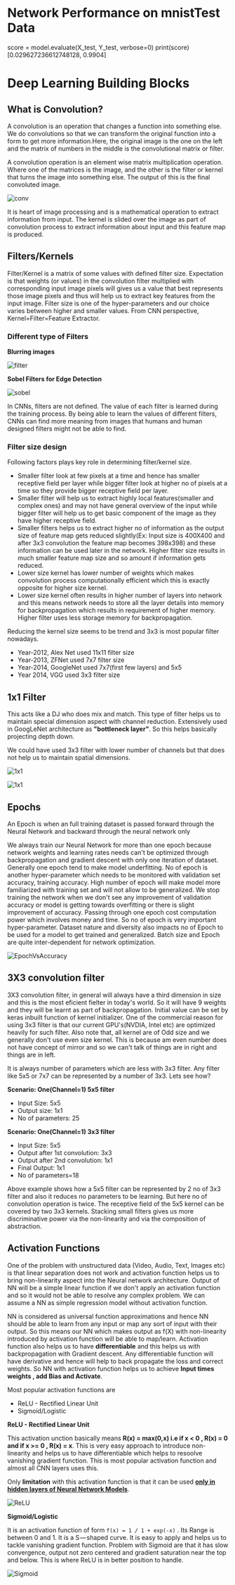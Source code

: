 # Network Performance on mnistTest Data
score = model.evaluate(X_test, Y_test, verbose=0)
print(score)
[0.029627236612748128, 0.9904]

# Deep Learning Building Blocks

## What is Convolution?

A convolution is an operation that changes a function into something else. We do convolutions so that we can transform the original function into a form to get more information.Here, the original image is the one on the left and the matrix of numbers in the middle is the convolutional matrix or filter.

A convolution operation is an element wise matrix multiplication operation. Where one of the matrices is the image, and the other is the filter or kernel that turns the image into something else. The output of this is the final convoluted image.

![conv](https://saama-dbe0.kxcdn.com/wp-content/uploads/2017/12/01.jpg?iv=95)

It is heart of image processing and is a mathematical operation to extract information from input. The kernel is slided over the image as part of convolution process to extract information about input and this feature map is produced.
## Filters/Kernels

Filter/Kernel is a matrix of some values with defined filter size. Expectation is that weights (or values) in the convolution filter multiplied with corresponding input image pixels will gives us a value that best represents those image pixels and thus will help us to extract key features from the input image. Filter size is one of the hyper-parameters and our choice varies between higher and smaller values. 
From CNN perspective, Kernel=Filter=Feature Extractor.
### Different type of Filters

**Blurring images**

![filter](https://saama-dbe0.kxcdn.com/wp-content/uploads/2017/12/03.png?iv=95)

**Sobel Filters for Edge Detection**

![sobel](https://saama-dbe0.kxcdn.com/wp-content/uploads/2017/12/05.jpg?iv=95)

In CNNs, filters are not defined. The value of each filter is learned during the training process. By being able to learn the values of different filters, CNNs can find more meaning from images that humans and human designed filters might not be able to find.
### Filter size design

Following factors plays key role in determining filter/kernel size.

- Smaller filter look at few pixels at a time and hence has smaller receptive field per layer while bigger filter look at higher no of pixels at a time so they provide bigger receptive field per layer.
- Smaller filter will help us to extract highly local features(smaller and complex ones) and may not have general overview of the input while bigger filter will help us to get basic component of the image as they have higher receptive field.
- Smaller filters helps us to extract higher no of information as the output size of feature map gets reduced slightly(Ex: Input size is 400X400 and after 3x3 convolution the feature map becomes 398x398) and these information can be used later in the network. Higher filter size results in much smaller feature map size and so amount if information gets reduced.
- Lower size kernel has lower number of weights which makes convolution process computationally efficient which this is exactly opposite for higher size kernel.
- Lower size kernel often results in higher number of layers into network and this means network needs to store all the layer details into memory for backpropagation which results in requirement of higher memory. Higher filter uses less storage memory for backpropagation.

Reducing the kernel size seems to be trend and 3x3 is most popular filter nowadays.

- Year-2012, Alex Net used 11x11 filter size
- Year-2013, ZFNet used 7x7 filter size
- Year-2014, GoogleNet used 7x7(first few layers) and 5x5
- Year 2014, VGG used 3x3 filter size

## 1x1 Filter
This acts like a DJ who does mix and match. This type of filter helps us to maintain special dimension aspect with channel reduction. Extensively used in GoogLeNet architecture as **"bottleneck layer"**. So this helps basically projecting depth down.

We could have used 3x3 filter with lower number of channels but that does not help us to maintain spatial dimensions.

![1x1](https://github.com/amitkayal/akDeepLearningMaster/blob/master/1x1.gif?raw=true)

![1x1](https://github.com/amitkayal/akDeepLearningMaster/blob/master/1x1_Convolution.JPG?raw=true)



## Epochs

An Epoch is when an full training dataset is passed forward through the Neural Network and backward through the neural network only 

We always train our Neural Network for more than one epoch because network weights and learning rates needs can't be optimized through backpropagation and gradient descent with only one iteration of dataset. Generally one epoch tend to make model underfitting. No of epoch is another hyper-parameter which needs to be monitored with validation set accuracy, training accuracy. High number of epoch will make model more familiarized with training set and will not allow to be generalized. We stop training the network when we don't see any improvement of validation accuracy or model is getting towards overfitting or there is slight improvement of accuracy. Passing through one epoch cost computation power which involves money and time. So no of epoch is very important hyper-parameter. Dataset nature and diversity also impacts no of Epoch to be used for a model to get trained and generalized. Batch size and Epoch are quite inter-dependent for network optimization.

![EpochVsAccuracy](https://github.com/amitkayal/akDeepLearningMaster/blob/master/Training-error-versus-epoch-number-for-the-neural-network-model.png?raw=true)

## 3X3 convolution filter
3X3 convolution filter, in general will always have a third dimension in size and this is the most eficient fielter in today's world. So it will have 9 weights and they will be learnt as part of backpropagation. Initial value can be set by keras inbuilt function of kernel initializer.
One of the commercial reason for using 3x3 filter is that our current GPU's(NVDIA, Intel etc) are optimized heavily for such filter. Also note that, all kernel are of Odd size and we generally don't use even size kernel. This is because am even number does not have concept of mirror and so we can't talk of things are in right and things are in left.

It is always number of parameters which are less with 3x3 filter. Any filter like 5x5 or 7x7 can be represented by a number of 3x3. Lets see how? 

**Scenario:  One(Channel=1) 5x5 filter**

- Input Size: 5x5 
- Output size: 1x1
- No of parameters: 25

**Scenario: One(Channel=1) 3x3 filter**

- Input Size: 5x5 
- Output after 1st convolution: 3x3
- Output after 2nd convolution: 1x1
- Final Output: 1x1
- No of parameters=18

Above example shows how a 5x5 filter can be represented by 2 no of 3x3 filter and also it reduces no parameters to be learning. But here no of convolution operation is twice. The receptive field of the 5x5 kernel can be covered by two 3x3 kernels.  Stacking small filters gives us more discriminative power via the non-linearity and via the composition of abstraction. 

## Activation Functions

One of the problem with unstructured data (Video, Audio, Text, Images etc) is that linear separation does not work and activation function helps us to bring non-linearity aspect into the Neural network architecture. Output of NN will be a simple linear function if we don't apply an activation function and so it would not be able to resolve any complex problem. We can assume a NN as simple regression model without activation function.

NN is considered as universal function approximations and hence NN should be able to learn from any input or map any sort of input with their output. So this means our NN which makes output as f(X) with non-linearity introduced by activation function will be able to map/learn. Activation function also helps us to have **differentiable** and this helps us with backpropagation with Gradient descent. Any differentiable function will have derivative and hence will help to back propagate the loss and correct weights. So NN with activation function helps us to achieve **Input times weights , add Bias and Activate**.

Most popular activation functions are

- ReLU - Rectified Linear Unit
- Sigmoid/Logistic

**ReLU - Rectified Linear Unit**

This activation unction basically means **R(x) = max(0,x) i.e if x < 0 , R(x) = 0 and if x >= 0 , R(x) = x**. This is very easy approach to introduce non-linearity and helps us to have differentiable which helps to resoolve vanishing gradient function. This is most popular activation function and almost all CNN layers uses this.

Only **limitation** with this activation function is that it can be used **<u>only in hidden layers of Neural Network Models</u>**. 

![ReLU](https://github.com/amitkayal/akDeepLearningMaster/blob/master/ReLU%20Activation%20Function.JPG?raw=true)



**Sigmoid/Logistic**

It is an activation function of form `f(x) = 1 / 1 + exp(-x)` . Its Range is between 0 and 1. It is a S — shaped curve. It is easy to apply and helps us to tackle vanishing gradient function. Problem with Sigmoid are that it has slow convergence, output not zero centered and gradient saturation near the top and below. This is where ReLU is in better position to handle.

![Sigmoid](https://github.com/amitkayal/akDeepLearningMaster/blob/master/Sigmoid%20Activation%20Function.JPG?raw=true)
